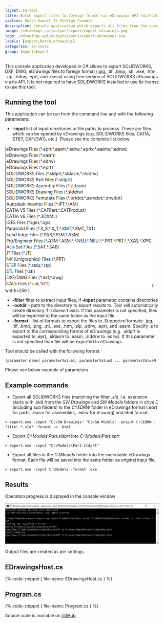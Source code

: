 ```yaml
---
layout: sw-tool
title: Batch export files to foreign format via eDrawings API (without SOLIDWORKS)
caption: Batch Export To Foreign Formats
description: Console application which exports all files from the specified folder to specified foreign format (e.g. eDrawings, html, stl, jpeg, etc.) using eDrawings API, without the need to have SOLIDWORKS installed or SOLIDWORKS license
image: /edrawings-api/output/export/export-edrawings.png
logo: /edrawings-api/output/export/export-edrawings.svg
labels: [export,batch,edrawings]
categories: sw-tools
group: Import/Export
---
```

This console application developed in C# allows to export SOLIDWORKS, DXF, DWG, eDrawings files to foreign format (.jpg, .tif, .bmp, .stl, .exe, .htm, .zip, .edrw, .eprt, and .easm) using free version of SOLIDWORKS eDrawings via its API. It is not required to have SOLIDWORKS installed or use its license to use this tool.

## Running the tool

This application can be run from the command line and with the following parameters:

* **-input** list of input directories or file paths to process. These are files which can be opened by eDrawings (e.g. SOLIDWORKS files, CATIA, STEP, DXF/DWG, etc.). Please see the complete list below:

![Supported input files](supported-formats.png){ width=250 }

* **-filter** filter to extract input files, if **-input** parameter contains directories
* **-outdir** - path to the directory to export results to. Tool will automatically create directory if it doesn't exist. If this parameter is not specified, files will be exported to the same folder as the input file.
* **-format** - list of formats to export the files to. Supported formats: .jpg, .tif, .bmp, .png, .stl, .exe, .htm, .zip, .edrw, .eprt, and .easm. Specify .e to export to the corresponding format of eDrawings (e.g. .sldprt is exported to .eprt, .sldasm to .easm, .slddrw to .edrw). If this parameter is not specified than file will be exported to eDrawings.

Tool should be called with the following format:

~~~
[parameter name] parameterValue1, parameterValue2 ... parameterValueN
~~~

Please see below example of parameters

## Example commands

* Export all SOLIDWORKS files (matching the filter *.sld*, i.e. extension starts with .sld) from the *SW Drawings* and *SW Models* folders in drive C (including sub folders) to the *C:\EDRW* folder in eDrawings format (.eprt for parts, .easm for assemblies, .edrw for drawing) and html format.

~~~
> export.exe -input "C:\SW Drawings" "C:\SW Models" -output C:\EDRW -filter *.sld* -format .e .html
~~~

* Export *C:\Models\Part.sldprt* into *C:\Models\Part.eprt*

~~~
> export.exe -input "C:\Models\Part.sldprt"
~~~

* Export all files in the *C:\Models* folder into the executable eDrawings format. Each file will be saved into the same folder as original input file.

~~~
> export.exe -input C:\Models -format .exe
~~~

## Results

Operation progress is displayed in the console window

![Exporting process console output](console-output.png)

Output files are created as per settings.

## EDrawingsHost.cs

{% code-snippet { file-name: EDrawingsHost.cs } %}

## Program.cs

{% code-snippet { file-name: Program.cs } %}

Source code is available on [GitHub](https://github.com/codestackdev/solidworks-api-examples/tree/master/edrawings-api/Export)
